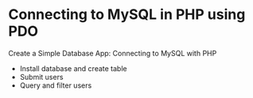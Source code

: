 # Connecting to MySQL in PHP using PDO

Create a Simple Database App: Connecting to MySQL with PHP

- Install database and create table
- Submit users
- Query and filter users
